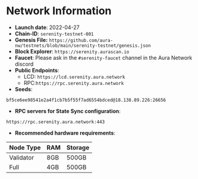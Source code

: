 # Network Information
- **Launch date**: 2022-04-27
- **Chain-ID**: `serenity-testnet-001`
- **Genesis File:** `https://github.com/aura-nw/testnets/blob/main/serenity-testnet/genesis.json`
- **Block Explorer**: `https://serenity.aurascan.io`
- **Faucet**: Please ask in the `#serenity-faucet` channel in the Aura Network discord
- **Public Endpoints**:
  - LCD: `https://lcd.serenity.aura.network`
  - RPC:`https://rpc.serenity.aura.network`
- **Seeds**:
```
bf5ce6ee98541e2a4f1cb7b5f55f7ad6554bdced@18.138.89.226:26656
```
- **RPC servers for State Sync configuration**:
```
https://rpc.serenity.aura.network:443
```
- **Recommended hardware requirements**:

| Node Type  | RAM  | Storage  | 
|------------|------|----------|
| Validator  | 8GB  | 500GB    |
| Full       | 4GB  | 500GB    |  
